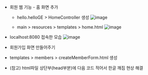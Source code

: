 * 회원 웹 기능 - 홈 화면 추가

  - hello.helloGE > HomeController 생성
![image](https://github.com/bestofGE/JavaSpring/assets/82525776/38e19a39-d19f-412b-bfb8-b1b56fcb6007)

  - main > resources > templates > home.html
![image](https://github.com/bestofGE/JavaSpring/assets/82525776/2d8ff058-cb8b-4d3f-9d21-77a061ec8d1b)

 - localhost:8080 접속한 모습
![image](https://github.com/bestofGE/JavaSpring/assets/82525776/190f5619-c851-4b7c-b09a-eb6d8af11fbd)

 - 회원가입 화면 만들어주기
 - templates > members > createMemberForm.html 생성
 - (참고) html파일 상단부(head부분)에 다음 코드 적어서 한글 깨짐 현상 해결
    <meta charset="utf-8">     
